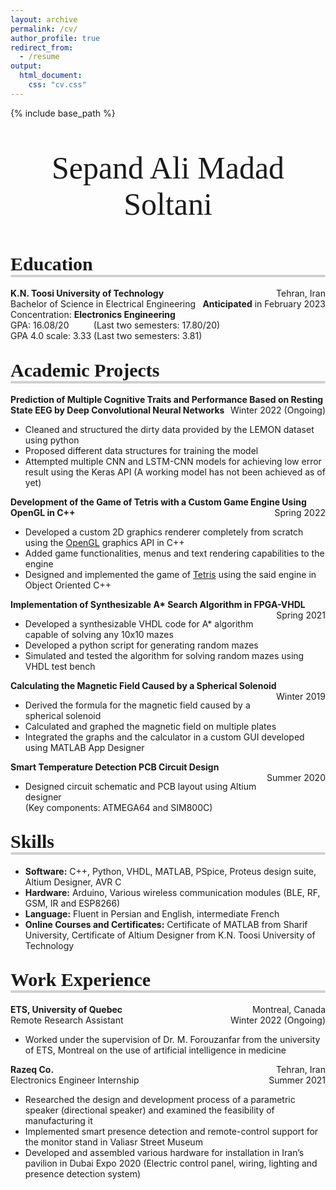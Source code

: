 ```yaml
---
layout: archive
permalink: /cv/
author_profile: true
redirect_from:
  - /resume
output:
  html_document:
    css: "cv.css"
---
```


<html>

<head>
    <title>Title of the document</title>
    <style>
        .headline {
            font-family: Calibri, "Helvetica", san-serif;
            line-height: 1.5em;
            color: black;
            font-size: 20px;
        }
        h2:after {
            content: ' ';
            display: block;
            border: 2px solid #d0d0d0;
            border-radius: 4px;
            -webkit-border-radius: 4px;
            -moz-border-radius: 4px;
            box-shadow: inset 0 1px 1px rgba(0, 0, 0, .05);
            -webkit-box-shadow: inset 0 1px 1px rgba(0, 0, 0, .05);
            -moz-box-shadow: inset 0 1px 1px rgba(0, 0, 0, .05);
        }
    </style>
    <body>
        {% include base_path %}
        <p style="text-align:center;font-size:30px;font-family:Times New Roman;font-size:50px">
            Sepand Ali Madad Soltani
        </p>
        <p style="text-align:left;">
            <h2>
                <span style="font-family:Times New Roman;font-size:30px">
       Education
    </span></h2>
            <b>K.N. Toosi University of Technology </b>
            <span style="float:right;">Tehran, Iran
          </span>
            <br>Bachelor of Science in Electrical Engineering
            <span style="float:right;">
                  <b>Anticipated</b> in February 2023
              </span>
            <br> Concentration: <b>Electronics Engineering</b>
            <br> GPA: 16.08/20 &nbsp; &nbsp; &nbsp; &nbsp;&nbsp; (Last two semesters: 17.80/20)
            <br> GPA 4.0 scale: 3.33 (Last two semesters: 3.81)
        </p>
        <p style="text-align:left;">
            <h2>
                <span style="font-family:Times New Roman;font-size:30px">
      Academic Projects
      </span></h2>
            <b>
            Prediction of Multiple Cognitive Traits and Performance Based on Resting State EEG by Deep Convolutional Neural Networks   </b>
            <span style="float:right;">Winter 2022 (Ongoing)
      </span>
            <ul>
                <li>Cleaned and structured the dirty data provided by the LEMON dataset using python</li>
                <li>Proposed different data structures for training the model</li>
                <li>Attempted multiple CNN and LSTM-CNN models for achieving low error result using the Keras API (A working model has not been achieved as of yet) </li>
                </ul>
            <b>
Development of the Game of Tetris with a Custom Game Engine Using OpenGL in C++  </b>
            <span style="float:right;">Spring 2022
      </span>
            <ul>
                <li>Developed a custom 2D graphics renderer completely from scratch using the <a href="https://en.wikipedia.org/wiki/OpenGL">OpenGL</a> graphics API in C++</li>
                <li>Added game functionalities, menus and text rendering capabilities to the engine</li>
                <li>Designed and implemented the game of <a href="https://en.wikipedia.org/wiki/Tetris">Tetris</a> using the said engine in Object Oriented C++</li>
            </ul>
            <b>
Implementation of Synthesizable A* Search Algorithm in FPGA-VHDL </b>
            <span style="float:right;">Spring 2021
      </span>
            <ul>
                <li>Developed a synthesizable VHDL code for A* algorithm capable of solving any 10x10 mazes</li>
                <li>Developed a python script for generating random mazes</li>
                <li>Simulated and tested the algorithm for solving random mazes using VHDL test bench</li>
            </ul>
            <b>
            
Calculating the Magnetic Field Caused by a Spherical Solenoid </b>
            <span style="float:right;">Winter 2019
      </span>
            <ul>
                <li>Derived the formula for the magnetic field caused by a spherical solenoid </li>
                <li>Calculated and graphed the magnetic field on multiple plates</li>
                <li>Integrated the graphs and the calculator in a custom GUI developed using MATLAB App Designer</li>
            </ul>
            <b>
Smart Temperature Detection PCB Circuit Design	
 </b>
            <span style="float:right;">Summer 2020
      </span>
            <ul>
                <li>Designed circuit schematic and PCB layout using Altium designer
                    <br>(Key components: ATMEGA64 and SIM800C) </li>
            </ul>
        </p>
        <p style="text-align:left;">
            <h2>
                <span style="font-family:Times New Roman;font-size:30px">
      Skills
      </span></h2>
            <ul>
                <li> <b> Software:</b> C++, Python, VHDL, MATLAB, PSpice, Proteus design suite, Altium Designer, AVR C </li>
                <li> <b> Hardware:</b> Arduino, Various wireless communication modules (BLE, RF, GSM, IR and ESP8266) </li>
                <li> <b> Language:</b> Fluent in Persian and English, intermediate French </li>
                <li> <b> Online Courses and Certificates:</b> Certificate of MATLAB from Sharif University, Certificate of Altium Designer from K.N. Toosi University of Technology </li>
            </ul>
        </p>
        <p style="text-align:left;">
            <h2>
                <span style="font-family:Times New Roman;font-size:30px">
       Work Experience
    </span></h2>
            <b>ETS, University of Quebec   </b>
            <span style="float:right;">Montreal, Canada
          </span>
            <br>Remote Research Assistant
            <span style="float:right;">
                 Winter 2022 (Ongoing)
              </span>
            <ul>
                <li> Worked under the supervision of Dr. M. Forouzanfar from the university of ETS, Montreal on the use of artificial intelligence in medicine</li>
            </ul>            <b>Razeq Co. </b>
            <span style="float:right;">Tehran, Iran
          </span>
            <br>Electronics Engineer Internship
            <span style="float:right;">
                 Summer 2021
              </span>
            <ul>
                <li> Researched the design and development process of a parametric speaker (directional speaker) and examined the feasibility of manufacturing it</li>
                <li>Implemented smart presence detection and remote-control support for the monitor stand in Valiasr Street Museum </li>
                <li> Developed and assembled various hardware for installation in Iran’s pavilion in Dubai Expo 2020 (Electric control panel, wiring, lighting and presence detection system)</li>
            </ul>
        </p>
    </body>
</head>

</html>
